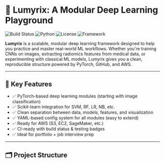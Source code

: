# 🔬 Lumyrix: A Modular Deep Learning Playground

![Build Status](https://img.shields.io/badge/build-passing-brightgreen)
![Python](https://img.shields.io/badge/python-3.8%2B-blue)
![License](https://img.shields.io/badge/license-MIT-green)
![Framework](https://img.shields.io/badge/framework-PyTorch-orange)

**Lumyrix** is a scalable, modular deep learning framework designed to help you practice and master real-world ML workflows. Whether you're training CNNs on images, extracting radiomics features from medical data, or experimenting with classical ML models, Lumyrix gives you a clean, reproducible structure powered by PyTorch, GitHub, and AWS.

---

## 🚀 Key Features

- ✅ PyTorch-based deep learning modules (starting with image classification)
- ✅ Scikit-learn integration for SVM, RF, LR, NB, etc.
- ✅ Clean separation between data, models, features, and visualization
- ✅ YAML-based config system for all modules (easy to extend)
- ✅ Ready for AWS (S3, EC2, SageMaker, etc.)
- ✅ CI-ready with build status & testing badges
- ✅ Ideal for portfolio + job interview prep

---

## 🗂️ Project Structure

